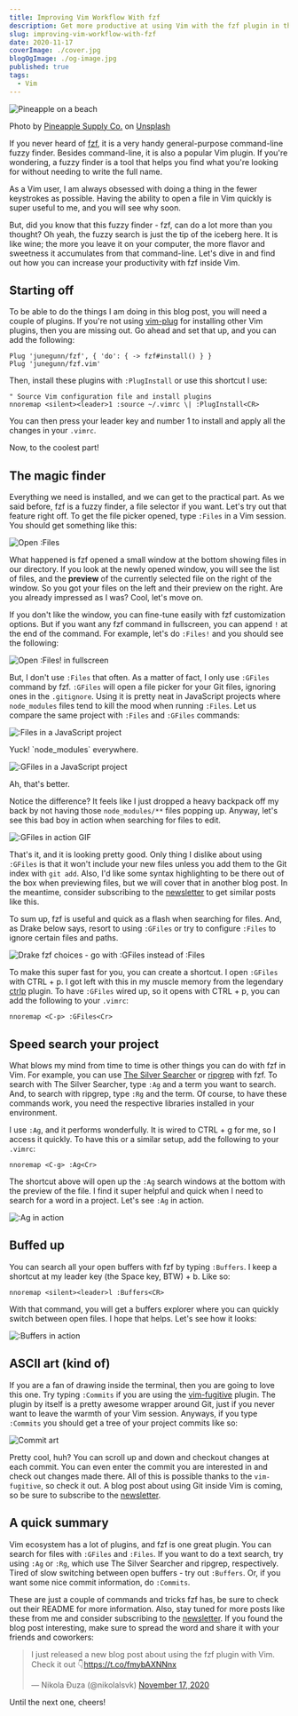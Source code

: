```yaml
---
title: Improving Vim Workflow With fzf
description: Get more productive at using Vim with the fzf plugin in this short tutorial.
slug: improving-vim-workflow-with-fzf
date: 2020-11-17
coverImage: ./cover.jpg
blogOgImage: ./og-image.jpg
published: true
tags:
  - Vim
---
```


![Pineapple on a beach](./cover.jpg)

<div class="photo-caption">
<span>Photo by <a href="https://unsplash.com/@pineapple?utm_source=unsplash&amp;utm_medium=referral&amp;utm_content=creditCopyText">Pineapple Supply Co.</a> on <a href="https://unsplash.com/s/photos/improve-pineapple?utm_source=unsplash&amp;utm_medium=referral&amp;utm_content=creditCopyText">Unsplash</a></span>
</div>

If you never heard of [fzf](https://github.com/junegunn/fzf), it is a very
handy general-purpose command-line fuzzy finder. Besides command-line, it is
also a popular Vim plugin. If you're wondering, a fuzzy finder is a tool that
helps you find what you're looking for without needing to write the full name.

As a Vim user, I am always obsessed with doing a thing in the fewer keystrokes
as possible. Having the ability to open a file in Vim quickly is super useful to
me, and you will see why soon.

But, did you know that this fuzzy finder - fzf, can do a lot more than you
thought? Oh yeah, the fuzzy search is just the tip of the iceberg here.
It is like wine; the more you leave it on your computer, the more flavor and
sweetness it accumulates from that command-line. Let's dive in and find out how
you can increase your productivity with fzf inside Vim.

## Starting off

To be able to do the things I am doing in this blog post, you will need a couple of
plugins. If you're not using [vim-plug](https://github.com/junegunn/vim-plug)
for installing other Vim plugins, then you are missing out. Go ahead and set
that up, and you can add the following:

```vim
Plug 'junegunn/fzf', { 'do': { -> fzf#install() } }
Plug 'junegunn/fzf.vim'
```

Then, install these plugins with `:PlugInstall` or use this shortcut I use:

```vim
" Source Vim configuration file and install plugins
nnoremap <silent><leader>1 :source ~/.vimrc \| :PlugInstall<CR>
```

You can then press your leader key and number 1 to install and apply all the
changes in your `.vimrc`.

Now, to the coolest part!

## The magic finder

Everything we need is installed, and we can get to the practical part. As we
said before, fzf is a fuzzy finder, a file selector if you want. Let's try
out that feature right off. To get the file picker opened, type `:Files` in
a Vim session. You should get something like this:

![Open :Files](./open-files.png)

What happened is fzf opened a small window at the bottom showing files in our
directory. If you look at the newly opened window, you will see the list of
files, and the **preview** of the currently selected file on the right
of the window. So you got your files on the left and their preview on the
right. Are you already impressed as I was? Cool, let's move on.

If you don't like the window, you can fine-tune easily with fzf customization
options. But if you want any fzf command in fullscreen, you can append `!` at
the end of the command. For example, let's do `:Files!` and you should see the
following:

![Open :Files! in fullscreen](./open-files-fullscreen.png)

But, I don't use `:Files` that often. As a matter of fact, I only use
`:GFiles` command by fzf. `:GFiles` will open a file picker for your Git files,
ignoring ones in the `.gitignore`. Using it is pretty neat in JavaScript
projects where `node_modules` files tend to kill the mood when running
`:Files`. Let us compare the same project with `:Files` and `:GFiles` commands:

![:Files in a JavaScript project](./files-js-project.png)

<div class="photo-caption">
  Yuck! `node_modules` everywhere.
</div>

![:GFiles in a JavaScript project](./git-files-js-project.png)

<div class="photo-caption">
  Ah, that's better.
</div>

Notice the difference? It feels like I just dropped a heavy backpack off my
back by not having those `node_modules/**` files popping up. Anyway, let's see
this bad boy in action when searching for files to edit.

![:GFiles in action GIF](./gfiles-in-action.gif)

That's it, and it is looking pretty good. Only thing I dislike about using `:GFiles` is
that it won't include your new files unless you add them to the Git index with
`git add`. Also, I'd like some syntax highlighting to be there out of the box
when previewing files, but we will cover that in another blog post. In the
meantime, consider subscribing to the [newsletter](./newsletter) to get similar
posts like this.

To sum up, fzf is useful and quick as a flash when searching for files. And, as
Drake below says, resort to using `:GFiles` or try to configure `:Files` to
ignore certain files and paths.

![Drake fzf choices - go with :GFiles instead of :Files](./drake-no-files-yes-gfiles.jpg)

To make this super fast for you, you can create a shortcut. I open `:GFiles`
with CTRL + p. I got left with this in my muscle memory from the legendary
[ctrlp](https://github.com/kien/ctrlp.vim) plugin. To have `:GFiles` wired
up, so it opens with CTRL + p, you can add the following to your `.vimrc`:

```vim
nnoremap <C-p> :GFiles<Cr>
```

## Speed search your project

What blows my mind from time to time is other things you can do with fzf in
Vim. For example, you can use
[The Silver Searcher](https://github.com/ggreer/the_silver_searcher)
or
[ripgrep](https://github.com/BurntSushi/ripgrep) with fzf.
To search with The Silver Searcher, type `:Ag` and a term you want to
search. And, to search with ripgrep, type `:Rg` and the term. Of course, to
have these commands work, you need the respective libraries installed in your
environment.

I use `:Ag`, and it performs wonderfully. It is wired to CTRL + g for me,
so I access it quickly. To have this or a similar setup, add the following
to your `.vimrc`:

```vim
nnoremap <C-g> :Ag<Cr>
```

The shortcut above will open up the `:Ag` search windows at the bottom with the
preview of the file. I find it super helpful and quick when I need to search
for a word in a project. Let's see `:Ag` in action.

![:Ag in action](./ag-in-action.gif)

## Buffed up

You can search all your open buffers with fzf by typing `:Buffers`. I keep a
shortcut at my leader key (the Space key, BTW) + b. Like so:

```vim
nnoremap <silent><leader>l :Buffers<CR>
```

With that command, you will get a buffers explorer where you can quickly switch
between open files. I hope that helps. Let's see how it looks:

![:Buffers in action](./buffers.png)

## ASCII art (kind of)

If you are a fan of drawing inside the terminal, then you are going to love this one.
Try typing `:Commits` if you are using the [vim-fugitive](https://github.com/tpope/vim-fugitive) plugin.
The plugin by itself is a pretty awesome wrapper around Git, just if you
never want to leave the warmth of your Vim session. Anyways, if you type
`:Commits` you should get a tree of your project commits like so:

![Commit art](./commits-art.png)

Pretty cool, huh? You can scroll up and down and checkout changes at each
commit. You can even enter the commit you are interested in and check out
changes made there. All of this is possible thanks to the `vim-fugitive`, so check
it out. A blog post about using Git inside Vim is coming, so be sure to
subscribe to the [newsletter](/newsletter).

## A quick summary

Vim ecosystem has a lot of plugins, and fzf is one great plugin. You can search
for files with `:GFiles` and `:Files`. If you want to do a text search, try using
`:Ag` or `:Rg`, which use The Silver Searcher and ripgrep, respectively. Tired of
slow switching between open buffers - try out `:Buffers`. Or, if you want some
nice commit information, do `:Commits`.

These are just a couple of commands and tricks fzf has, be sure to check out
their README for more information. Also, stay tuned for more posts like these
from me and consider subscribing to the [newsletter](/newsletter). If you found
the blog post interesting, make sure to spread the word and share it with
your friends and coworkers:

<blockquote class="twitter-tweet tw-align-center"><p lang="en" dir="ltr">I just released a new blog post about using the fzf plugin with Vim. Check it out 👇<a href="https://t.co/fmybAXNNnx">https://t.co/fmybAXNNnx</a></p>&mdash; Nikola Đuza (@nikolalsvk) <a href="https://twitter.com/nikolalsvk/status/1328670506803924992?ref_src=twsrc%5Etfw">November 17, 2020</a></blockquote> <script async src="https://platform.twitter.com/widgets.js" charset="utf-8"></script>

Until the next one, cheers!
